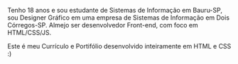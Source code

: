 Tenho 18 anos e sou estudante de Sistemas de Informação em Bauru-SP, sou Designer Gráfico em uma empresa de Sistemas de Informação em Dois Córregos-SP. Almejo ser desenvolvedor Front-end, com foco em HTML/CSS/JS.


Este é meu Currículo e Portifólio desenvolvido inteiramente em HTML e CSS :)
